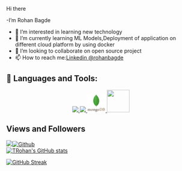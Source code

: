 Hi there

-I’m Rohan Bagde
- 👀 I’m interested in learning new technology
- 🌱 I’m currently learning ML Models,Deployment of application on different cloud platform by using docker
- 💞️ I’m looking to collaborate on open source project
- 📫 How to reach me:[Linkedin @rohanbagde](https://www.linkedin.com/in/rohan-bagde-6180b489/)

## 🧰 Languages and Tools:
<p align="center">
<a href="https://www.python.org" rel="nofollow"> <img src="https://camo.githubusercontent.com/24303cd2424a9a9c092cb6f3108ae66c45d827c3bb8cac57c93c1831c058e43f/68747470733a2f2f696d672e69636f6e73382e636f6d2f636f6c6f722f34382f3030303030302f707974686f6e2e706e67" data-canonical-src="https://img.icons8.com/color/48/000000/python.png" style="max-width: 100%;"> </a>
  <a href="https://www.mysql.com/" rel="nofollow"> <img src="https://camo.githubusercontent.com/149029be5d632d26129278083a0e1f965fe112b27bb184c0d851a943816a7ee5/68747470733a2f2f696d672e69636f6e73382e636f6d2f666c75656e742f35302f3030303030302f6d7973716c2d6c6f676f2e706e67" data-canonical-src="https://img.icons8.com/fluent/50/000000/mysql-logo.png" style="max-width: 100%;"> </a>
  <a href="https://www.mongodb.com/" rel="nofollow"> <img src="https://raw.githubusercontent.com/devicons/devicon/master/icons/mongodb/mongodb-original-wordmark.svg" alt="mongodb" width="49" height="49" style="max-width: 100%;"> </a>
  <a href="https://flask.palletsprojects.com/" rel="nofollow"><img src="https://camo.githubusercontent.com/3e50a84d1b75aa00a50f87759d14b2af139a3f896e0cdc59ac79eefb3c472742/68747470733a2f2f696d672e69636f6e73382e636f6d2f696f732f35302f3030303030302f666c61736b2e706e67" width="60" height="60" data-canonical-src="https://img.icons8.com/ios/50/000000/flask.png" style="max-width: 100%;"></a>

## Views and Followers
![](https://visitor-badge.laobi.icu/badge?page_id=rohanbagde001.rohanbagde001)[![Github](https://img.shields.io/github/followers/rohanbagde001?label=Follow&style=social)](https://github.com/rohanbagde001)  
[![TRohan's GitHub stats](https://github-readme-stats.vercel.app/api?username=rohanbagde001)](https://github.com/rohanbagde001)

[![GitHub Streak](https://github-readme-streak-stats.herokuapp.com/?user=rohanbagde001)](https://github.com/rohanbagde001)

<!---
rohanbagde001/rohanbagde001 is a ✨ special ✨ repository because its `README.md` (this file) appears on your GitHub profile.
You can click the Preview link to take a look at your changes.
--->

